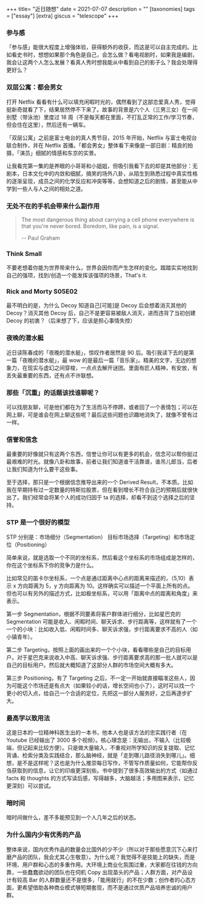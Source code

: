 +++
title= "近日随想"
date = 2021-07-07
description = ""
[taxonomies]
tags = ["essay"]
[extra]
giscus = "telescope"
+++

### 参与感

「参与感」能很大程度上增强体验，获得额外的收获，而这是可以自主完成的。比如看史书时，想想如果那个角色是自己，会怎么做？看电视剧时，如果我是编剧，我会让这两个人怎么发展？看真人秀时想我能从中看到自己的影子么？我会处理得更好么？

### 双层公寓：都会男女

打开 Netflix 看看有什么可以填充闲暇时光的，偶然看到了这部恋爱真人秀，觉得挺新奇就看了下，结果居然停不下来了。故事的背景是六个人（三男三女）在一间别墅（带泳池）里度过 18 周（不是每天都在里面，不打乱正常的工作/学习节奏，但会住在这里），然后还有一辆车。

「双层公寓」之前是富士电台的真人秀节目，2015 年开始，Netflix 与富士电视台联合制作，并在 Netflix 首播。「都会男女」整体看下来像是一部日剧：精良的拍摄，「演员」细腻的情感和东京的实景。

让我看完第一集的是养眼的小哥哥和小姐姐，但吸引我看下去的却是其他部分：无剧本，日本文化中的内敛和细腻，搞笑的场外八卦，从陌生到熟悉过程中真实性格的逐渐呈现，成员之间的化学反应和冲突等等，会想知道之后的剧情，甚至能从中学到一些人与人之间的相处之道。

### 无处不在的手机会带来什么副作用

> The most dangerous thing about carrying a cell phone everywhere is that you're never bored. Boredom, like pain, is a signal.
>
> -- Paul Graham

### Think Small

不要老想着你能为世界带来什么，世界会因你而产生怎样的变化。踏踏实实地找到自己的强项，找到/创造一个能发挥该强项的场景，That's it.

### Rick and Morty S05E02

最不明白的是，为什么 Decoy 知道自己[可能]是 Decoy 后会想着消灭其他的 Decoy？消灭其他 Decoy 后，自己不是更容易被敌人消灭，进而违背了当初创建 Decoy 的初衷？（后来想了下，应该是担心事情失控）

### 夜晚的潜水艇

近日读陈春成的「夜晚的潜水艇」，惊叹作者居然是 90 后。吸引我读下去的是第一篇「夜晚的潜水艇」，最 wow 的是最后一篇「音乐家」。精美的文字，无边的想象力，在现实与虚幻之间穿梭，一点点去解开谜团。里面有匠人精神，有安放，有丢失最重要的东西，还有点不许联想。

### 那些「沉重」的话题该找谁聊呢？

可以找朋友聊，可是他们都在为了生活而马不停蹄，或者回了一个表情包；可以在网上聊，可是谁会在网上聊这些呢？最后这些问题也识趣地消失了，就像不曾有过一样。

### 信誉和信念

最重要的好像就只有这两个东西，信誉让你可以有更多的机会，信念可以帮你挺过最艰难的时光。就像八卦和故事，前者让我们知道谁干活靠谱，谁吊儿郎当，后者让我们知道为什么要干这些事。

至于选择，那只是一个根据信念推导出来的一个 Derived Result，不本质。比如我在早期持有过一定数量的特斯拉股票，但在看到增长不符合自己的预期后就很快出了。我们经常会将某个人的成功归因于 ta 的选择，却看不到这个选择之后的坚持。

### STP 是一个很好的模型

STP 分别是：市场细分（Segmentation） 目标市场选择（Targeting）和市场定位（Positioning）

简单来说，就是选取一个不同的坐标系，然后看这个坐标系的市场组成是怎样的，你在这个坐标系下你的竞争力是什么。

比如常见的笛卡尔坐标系，一个点是通过距离中心点的距离来描述的，（5,10）表示 x 方向距离为 5，y 方向距离为 10。这样确实可以描述一个平面上所有的点。但也可以有另外的描述方式，比如极坐标系，可以用「距离中点的距离和角度」来表示。

第一步 Segmentation，根据不同要素将客户群体进行细分，比如星巴克的 Segmentation 可能是收入、闲暇时间、聊天诉求、步行距离等，这样就有了一个一个的小块：比如收入低、闲暇时间多、聊天诉求强，步行距离要求不高的人（如小镇青年）。

第二步 Targeting，按照上面的画出来的一个个小块，看看哪些是自己的目标用户。对于星巴克来说收入中高、聊天诉求强、步行距离要求高的那一批人就可以是自己的目标用户。然后就大概知道了这部分人群的市场空间大概有多大。

第三步 Positioning，有了 Targeting 之后，不一定一开始就直接瞄准这些人，因为可能这个市场还是有点大（如果较小的话，增长空间也小了），这时可以找一个更小的切入点，给自己一个合适的定位，先把这一部分人服务好，之后再逐步扩大。

### 最高学以致用法

这是日本的一位精神科医生出的一本书，他本人也是该方法的忠实践行者（在 Youtube 已经输出了 3000 多个视频）。核心理念是：无输出，不输入（比较极端，但记起来比较方便）。只是做大量输入，不重视对所学知识的反复提取、记忆背诵、检索分类及实践结合，那么脑神经，就是「走到哪儿路径消失到哪儿」。细想，是不是这样呢？这也是为什么推崇每日写作，不管写作质量如何，它能帮你反刍获取到的信息，让它的印痕更深刻些。书中提到了很多高效输出的方式（如通过 facts 和 thoughts 的方式写读后感，写得越多，大脑越活；多用图来表示，记忆更深刻）可以尝试。

### 暗时间

暗时间做什么，差不多能预见到一个人几年之后的状态。

### 为什么国内少有优秀的产品

整体来说，国内优秀作品的数量会比国外的少不少（所以对于那些愿意沉下心来打磨产品的团队，我会尤其心生敬意）。为什么呢？我觉得不是技能上的缺失，而是环境、用户群和心态的多重作用。大环境上商业化氛围过重，大家都在往钱的方向靠，一些蠢蠢欲动的团队也在伺机 Copy 出现苗头的产品；人群方面，对产品设计有较高 Bar 的人群数量还不是很多，「能用就行」的不在少数；创作者的心态方面，更希望借助各种商业模式够短期套现，而不是通过优质产品培养忠诚的用户群。
